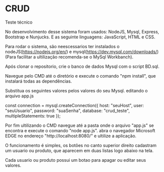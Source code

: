 # CRUD
Teste técnico

No desenvolvimento desse sistema foram usados: NodeJS, Mysql, Express, Bootstrap e Nunjucks. E as seguinte linguagens: JavaScript, HTML e CSS.

Para rodar o sistema, são neescessarios ter instalados o nodeJS(https://nodejs.org/en/) e mysql(https://dev.mysql.com/downloads/) (Para facilitar a ultilização recomenda-se o MySql Workbanch). 

Após clonar o repositorio, crie o banco de dados Mysql com o script BD.sql. 

Navegue pelo CMD até o diretório e execute o comando "npm install", que instalará todas as dependências.

Substitua os seguintes valores pelos valores do seu Mysql. editando o arquivo app.js

const connection = mysql.createConnection({
    host: "seuHost",
    user: "seuUsuario",
    password: "suaSenha",
    database: "crud_teste",
    multipleStatements: true
});

Por fim ultilizando o CMD navegue até a pasta onde o arquivo "app.js" se encontra e execute o comando "node app.js". abra o navegador Microsoft EDGE no endereço "http://localhost:8080/" e ultilize a aplicação.

O funcionamento é simples, os botões no canto superior direito cadastram um usuario ou produto, que aparecem em duas listas logo abaixo na tela.

Cada usuario ou produto possui um botao para apagar ou editar seus valores.
